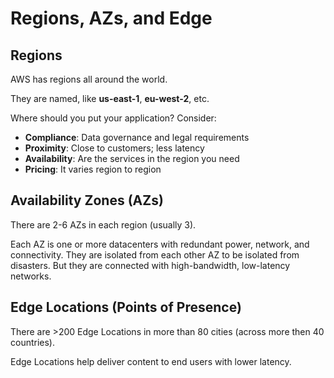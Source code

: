 # Regions, AZs, and Edge

## Regions
AWS has regions all around the world.

They are named, like **us-east-1**, **eu-west-2**, etc.

Where should you put your application? Consider:
* **Compliance**: Data governance and legal requirements
* **Proximity**: Close to customers; less latency
* **Availability**: Are the services in the region you need
* **Pricing**: It varies region to region

## Availability Zones (AZs)
There are 2-6 AZs in each region (usually 3).

Each AZ is one or more datacenters with redundant power, network, and connectivity. They are isolated from each other AZ to be isolated from disasters. But they are connected with high-bandwidth, low-latency networks.

## Edge Locations (Points of Presence)
There are >200 Edge Locations in more than 80 cities (across more then 40 countries).

Edge Locations help deliver content to end users with lower latency.
